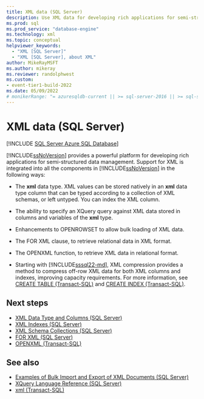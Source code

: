 ```yaml
---
title: XML data (SQL Server)
description: Use XML data for developing rich applications for semi-structured data management.
ms.prod: sql
ms.prod_service: "database-engine"
ms.technology: xml
ms.topic: conceptual
helpviewer_keywords:
  - "XML [SQL Server]"
  - "XML [SQL Server], about XML"
author: MikeRayMSFT
ms.author: mikeray
ms.reviewer: randolphwest
ms.custom:
- event-tier1-build-2022
ms.date: 05/09/2022
# monikerRange: "= azuresqldb-current || >= sql-server-2016 || >= sql-server-linux-2017"
---
```

# XML data (SQL Server)

[!INCLUDE [SQL Server Azure SQL Database](../../includes/applies-to-version/sql-asdb.md)]

[!INCLUDE[ssNoVersion](../../includes/ssnoversion-md.md)] provides a powerful platform for developing rich applications for semi-structured data management. Support for XML is integrated into all the components in [!INCLUDE[ssNoVersion](../../includes/ssnoversion-md.md)] in the following ways:

- The **xml** data type. XML values can be stored natively in an **xml** data type column that can be typed according to a collection of XML schemas, or left untyped. You can index the XML column.

- The ability to specify an XQuery query against XML data stored in columns and variables of the **xml** type.

- Enhancements to OPENROWSET to allow bulk loading of XML data.

- The FOR XML clause, to retrieve relational data in XML format.

- The OPENXML function, to retrieve XML data in relational format.

- Starting with [!INCLUDE[sssql22-md](../../includes/sssql22-md.md)], XML compression provides a method to compress off-row XML data for both XML columns and indexes, improving capacity requirements. For more information, see [CREATE TABLE &#40;Transact-SQL&#41;](../../t-sql/statements/create-table-transact-sql.md) and [CREATE INDEX &#40;Transact-SQL&#41;](../../t-sql/statements/create-index-transact-sql.md).

## Next steps

- [XML Data Type and Columns &#40;SQL Server&#41;](../../relational-databases/xml/xml-data-type-and-columns-sql-server.md)
- [XML Indexes &#40;SQL Server&#41;](../../relational-databases/xml/xml-indexes-sql-server.md)
- [XML Schema Collections &#40;SQL Server&#41;](../../relational-databases/xml/xml-schema-collections-sql-server.md)
- [FOR XML &#40;SQL Server&#41;](../../relational-databases/xml/for-xml-sql-server.md)
- [OPENXML &#40;Transact-SQL&#41;](../../t-sql/functions/openxml-transact-sql.md)

## See also

- [Examples of Bulk Import and Export of XML Documents &#40;SQL Server&#41;](../../relational-databases/import-export/examples-of-bulk-import-and-export-of-xml-documents-sql-server.md)
- [XQuery Language Reference &#40;SQL Server&#41;](../../xquery/xquery-language-reference-sql-server.md)
- [xml (Transact-SQL)](../../t-sql/xml/xml-transact-sql.md)
